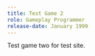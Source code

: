 ```yaml
---
title: Test Game 2
role: Gameplay Programmer
release-date: January 1999
---
```


Test game two for test site.